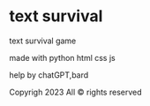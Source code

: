 # text survival
text survival game

made with python html css js

help by chatGPT,bard

Copyrigh 2023 All © rights reserved